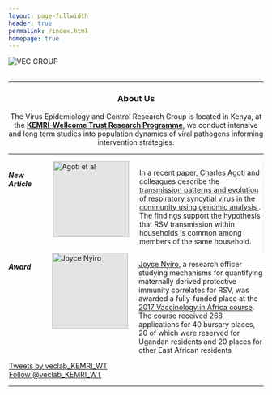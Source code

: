 ```yaml
---
layout: page-fullwidth
header: true
permalink: /index.html
homepage: true
---
```


<div class="row-30">
  <div class="small-12 small-centered columns">
   <!-- <img src="{{ site.url }}/images/banner3.png" alt="VEC GROUP">  -->
   <img src="{{ site.url }}/images/hompepage_img/veclab_members.jpg" alt="VEC GROUP">
  </div>
</div>
<br>

<hr >

<div>
<section>
<center>
<h3>About Us</h3>
<p>
The Virus Epidemiology and Control Research Group is located in Kenya, at the <a href="http://www.kemri-wellcome.org" target="_blank"><strong>KEMRI-Wellcome Trust Research Programme</strong></a>, we conduct intensive and long term studies into population dynamics of viral pathogens informing intervention strategies.
</p>
</center>
</section>
</div>

<hr>

<!-- Three columns of text below the carousel -->
<div class="row">
<section>
<div class="large-4 columns  text-center" style="border-right: dotted #d8d8d8 1px;">

<div class="">
<h5>New Article</h5>
</div>
<br>
<img class="img-rounded;" style="background: #E4E4E4; height: 150px;" src="{{ site.url }}/images/hompepage_img/agoti-ve-2017.png" alt="Agoti et al">

<p class="text-justify">
In a recent paper, <a href="{{ site.url }}/charles-agoti">Charles Agoti</a> and colleagues describe the
<a href="https://academic.oup.com/ve/article-lookup/doi/10.1093/ve/vex006">transmission patterns
and evolution of respiratory syncytial virus in the community using genomic analysis </a>. The findings
support the hypothesis that RSV transmission within households is common among members of the same household.
</p>

</div><!-- /.col-lg-4 -->

<div class="large-4 columns  text-center" >

<div class="">
<h5>Award </h5>
</div>
<br>
<img class="img-rounded" style="background: #E4E4E4; height: 150px;" src="{{ site.url }}/images/Joyce-Nyiro.jpg" alt="Joyce Nyiro">
<p class="text-justify">
<a href="{{ site.url }}/joyce-nyiro">Joyce Nyiro</a>,
  a research officer studying mechanisms for quantifying maternally derived protective
  immunity correlates for RSV, was awarded a fully-funded place at the
  <a href="http://www.jenner.ac.uk/vaccinology-in-africa-course">2017 Vaccinology in Africa course</a>.
  The course received 268 applications for 40 bursary places, 20 of which were reserved for Ugandan residents
  and 20 places for other East African residents</p>
  </div><!-- /.col-lg-4 -->


  <div class="large-4 columns text-center" style="border-left: dotted #d8d8d8 1px;">
  <div id="twittertimeline">
  <a class="twitter-timeline" data-lang="en" data-width="350" data-height="400" data-theme="light" data-link-color="#19CF86"
  href="https://twitter.com/veclab_KEMRI_WT">
  Tweets by veclab_KEMRI_WT</a>
  <script async src="//platform.twitter.com/widgets.js" charset="utf-8">
  </script>
  <br>
  <a class="twitter-follow-button"
  href="https://twitter.com/veclab_KEMRI_WT"
  data-size="large">
  Follow @veclab_KEMRI_WT</a>
  </div>
  </section>
  </div>

  <hr>
  <div class="row">
  <div class="small-10 small-centered columns">
  <center>
  <img src="{{ site.url }}/images/warwick-kemri-logo.png" alt="">
  </center>
  </div>
  </div>
